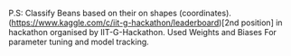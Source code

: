 P.S: Classify Beans based on their on shapes (coordinates).
(https://www.kaggle.com/c/iit-g-hackathon/leaderboard)[2nd position] in hackathon organised by IIT-G-Hackathon.
Used Weights and Biases For parameter tuning and model tracking.
